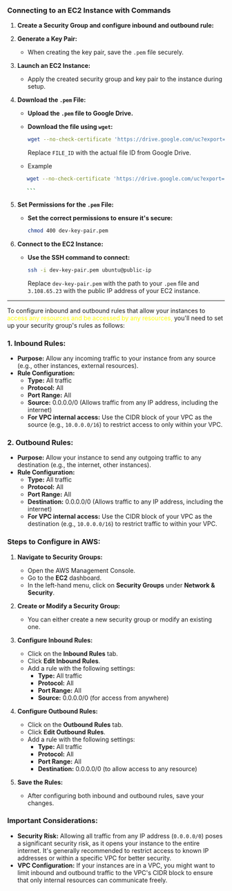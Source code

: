 

### Connecting to an EC2 Instance with Commands

1. **Create a Security Group and configure inbound and outbound rule:**
   
2. **Generate a Key Pair:**
   - When creating the key pair, save the `.pem` file securely.

3. **Launch an EC2 Instance:**
   - Apply the created security group and key pair to the instance during setup.

4. **Download the `.pem` File:**
   - **Upload the `.pem` file to Google Drive.**
   - **Download the file using `wget`:**
     ```bash
     wget --no-check-certificate 'https://drive.google.com/uc?export=download&id=FILE_ID' -O dev-key-pair.pem
     ```
     Replace `FILE_ID` with the actual file ID from Google Drive.

    - Example 
    ```bash
       wget --no-check-certificate 'https://drive.google.com/uc?export=download&id=1-62Kbi31KrTRBgQCt9pty9vaLqMsEbHF' -O dev-key-pair.pem

       ```
    

5. **Set Permissions for the `.pem` File:**
   - **Set the correct permissions to ensure it's secure:**
     ```bash
     chmod 400 dev-key-pair.pem
     ```

6. **Connect to the EC2 Instance:**
   - **Use the SSH command to connect:**
     ```bash
     ssh -i dev-key-pair.pem ubuntu@public-ip
     ```
     Replace `dev-key-pair.pem` with the path to your `.pem` file and `3.108.65.23` with the public IP address of your EC2 instance.


---

To configure inbound and outbound rules that allow your instances to<font color="#ffff00"> access any resources and be accessed by any resources,</font> you'll need to set up your security group's rules as follows:

### 1. **Inbound Rules:**
   - **Purpose:** Allow any incoming traffic to your instance from any source (e.g., other instances, external resources).
   - **Rule Configuration:**
     - **Type:** All traffic
     - **Protocol:** All
     - **Port Range:** All
     - **Source:** 0.0.0.0/0 (Allows traffic from any IP address, including the internet)  
     - **For VPC internal access:** Use the CIDR block of your VPC as the source (e.g., `10.0.0.0/16`) to restrict access to only within your VPC.

### 2. **Outbound Rules:**
   - **Purpose:** Allow your instance to send any outgoing traffic to any destination (e.g., the internet, other instances).
   - **Rule Configuration:**
     - **Type:** All traffic
     - **Protocol:** All
     - **Port Range:** All
     - **Destination:** 0.0.0.0/0 (Allows traffic to any IP address, including the internet)  
     - **For VPC internal access:** Use the CIDR block of your VPC as the destination (e.g., `10.0.0.0/16`) to restrict traffic to within your VPC.

### Steps to Configure in AWS:

1. **Navigate to Security Groups:**
   - Open the AWS Management Console.
   - Go to the **EC2** dashboard.
   - In the left-hand menu, click on **Security Groups** under **Network & Security**.

2. **Create or Modify a Security Group:**
   - You can either create a new security group or modify an existing one.

3. **Configure Inbound Rules:**
   - Click on the **Inbound Rules** tab.
   - Click **Edit Inbound Rules**.
   - Add a rule with the following settings:
     - **Type:** All traffic
     - **Protocol:** All
     - **Port Range:** All
     - **Source:** 0.0.0.0/0 (for access from anywhere)

4. **Configure Outbound Rules:**
   - Click on the **Outbound Rules** tab.
   - Click **Edit Outbound Rules**.
   - Add a rule with the following settings:
     - **Type:** All traffic
     - **Protocol:** All
     - **Port Range:** All
     - **Destination:** 0.0.0.0/0 (to allow access to any resource)

5. **Save the Rules:**
   - After configuring both inbound and outbound rules, save your changes.

### Important Considerations:
- **Security Risk:** Allowing all traffic from any IP address (`0.0.0.0/0`) poses a significant security risk, as it opens your instance to the entire internet. It's generally recommended to restrict access to known IP addresses or within a specific VPC for better security.
- **VPC Configuration:** If your instances are in a VPC, you might want to limit inbound and outbound traffic to the VPC's CIDR block to ensure that only internal resources can communicate freely.